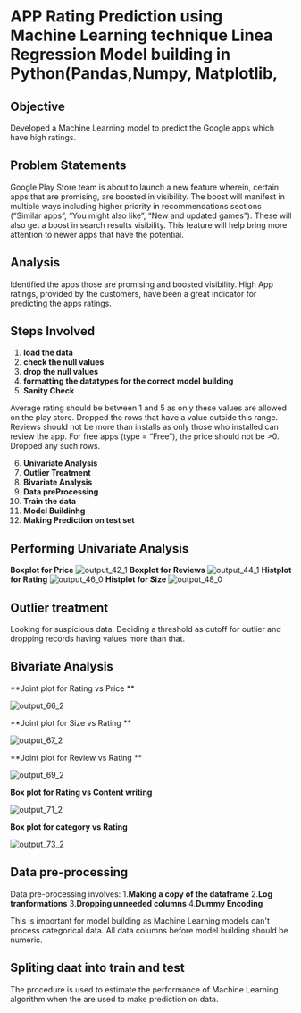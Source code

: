# APP Rating Prediction using Machine Learning technique Linea Regression Model building in Python(Pandas,Numpy, Matplotlib,
## Objective
Developed a Machine Learning model to predict the Google apps which have high ratings.

## Problem Statements
Google Play Store team is about to launch a new feature wherein, certain apps that are promising, are boosted in visibility. The boost will manifest in multiple ways including higher priority in recommendations sections (“Similar apps”, “You might also like”, “New and updated games”). These will also get a boost in search results visibility. This feature will help bring more attention to newer apps that have the potential.

## Analysis
Identified  the apps those are promising and boosted visibility. High App ratings,  provided by the customers, have been a  great indicator for predicting the apps ratings.

## Steps Involved
1. **load the data**
2. **check the null values**
3. **drop the null values**
4. **formatting the datatypes for the correct model  building**
5. **Sanity Check**

Average rating should be between 1 and 5 as only these values are allowed on the play store. Dropped the rows that have a value outside this range.
Reviews should not be more than installs as only those who installed can review the app.
For free apps (type = “Free”), the price should not be >0. Dropped any such rows.

6. **Univariate Analysis**
7. **Outlier Treatment**
8. **Bivariate Analysis**
9. **Data preProcessing**
10. **Train the data**
11. **Model Buildinhg**
12. **Making Prediction on test set** 

## Performing Univariate Analysis
**Boxplot for Price**
![output_42_1](https://user-images.githubusercontent.com/107675917/195637142-747cc02a-a891-4fc6-a8cc-409e0daafb38.png)
**Boxplot for Reviews**
![output_44_1](https://user-images.githubusercontent.com/107675917/195637565-67d9bf80-432c-470f-a16e-afc7cf2c7ef6.png)
**Histplot for Rating**
![output_46_0](https://user-images.githubusercontent.com/107675917/195637820-c3e591ce-a666-4ab0-adb2-bf170fed79ec.png)
**Histplot for Size**
![output_48_0](https://user-images.githubusercontent.com/107675917/195638151-e036dd36-25ca-4967-8865-17c9556091c3.png)

## Outlier treatment
Looking for suspicious data.
Deciding  a threshold as cutoff for outlier and dropping  records having values more than that.

## Bivariate Analysis
**Joint plot for Rating vs Price **

![output_66_2](https://user-images.githubusercontent.com/107675917/195846565-953d24bd-ba24-4f29-bc2b-1689bb9f4f64.png)

**Joint plot for Size vs Rating **

![output_67_2](https://user-images.githubusercontent.com/107675917/195847157-d5ffbedd-8870-440d-953a-fc6d1b090061.png)

**Joint plot for Review vs Rating **

![output_69_2](https://user-images.githubusercontent.com/107675917/195847535-ea62cb09-234f-4c3c-867f-fc228369abbe.png)

**Box plot for Rating vs Content writing**

![output_71_2](https://user-images.githubusercontent.com/107675917/195847921-09db0b37-deed-4ff2-a87e-fcc654f6ebd8.png)

**Box plot for category vs Rating**

![output_73_2](https://user-images.githubusercontent.com/107675917/195848194-fc7df6ed-cce8-4feb-856e-da9bcabc7dec.png)

## Data pre-processing

Data pre-processing involves:
1.**Making a copy of the dataframe**
2.**Log tranformations** 
3.**Dropping unneeded columns**
4.**Dummy Encoding**
    
This is important for model building as Machine Learning models can't process categorical data. All data columns before model building should be numeric.
    
## Spliting daat into train and test
The procedure is used to estimate the performance of Machine Learning algorithm when the are used to make prediction on data.


